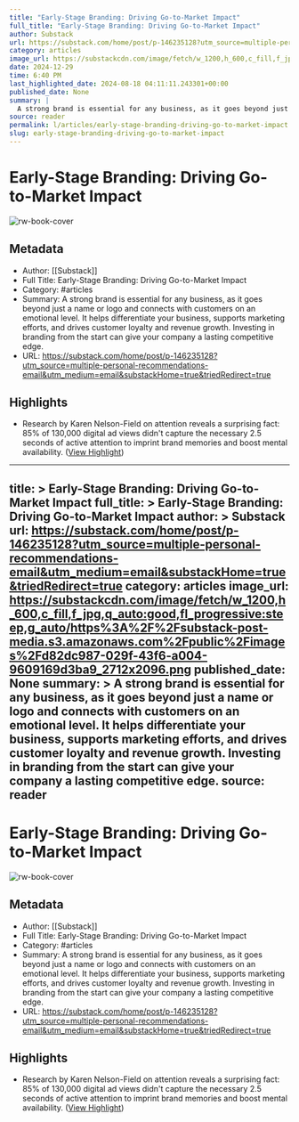```yaml
---
title: "Early-Stage Branding: Driving Go-to-Market Impact"
full_title: "Early-Stage Branding: Driving Go-to-Market Impact"
author: Substack
url: https://substack.com/home/post/p-146235128?utm_source=multiple-personal-recommendations-email&utm_medium=email&substackHome=true&triedRedirect=true
category: articles
image_url: https://substackcdn.com/image/fetch/w_1200,h_600,c_fill,f_jpg,q_auto:good,fl_progressive:steep,g_auto/https%3A%2F%2Fsubstack-post-media.s3.amazonaws.com%2Fpublic%2Fimages%2Fd82dc987-029f-43f6-a004-9609169d3ba9_2712x2096.png
date: 2024-12-29
time: 6:40 PM
last_highlighted_date: 2024-08-18 04:11:11.243301+00:00
published_date: None
summary: |
  A strong brand is essential for any business, as it goes beyond just a name or logo and connects with customers on an emotional level. It helps differentiate your business, supports marketing efforts, and drives customer loyalty and revenue growth. Investing in branding from the start can give your company a lasting competitive edge.
source: reader
permalink: l/articles/early-stage-branding-driving-go-to-market-impact
slug: early-stage-branding-driving-go-to-market-impact
---
```

# Early-Stage Branding: Driving Go-to-Market Impact

![rw-book-cover](https://substackcdn.com/image/fetch/w_1200,h_600,c_fill,f_jpg,q_auto:good,fl_progressive:steep,g_auto/https%3A%2F%2Fsubstack-post-media.s3.amazonaws.com%2Fpublic%2Fimages%2Fd82dc987-029f-43f6-a004-9609169d3ba9_2712x2096.png)

## Metadata
- Author: [[Substack]]
- Full Title: Early-Stage Branding: Driving Go-to-Market Impact
- Category: #articles
- Summary: A strong brand is essential for any business, as it goes beyond just a name or logo and connects with customers on an emotional level. It helps differentiate your business, supports marketing efforts, and drives customer loyalty and revenue growth. Investing in branding from the start can give your company a lasting competitive edge.
- URL: https://substack.com/home/post/p-146235128?utm_source=multiple-personal-recommendations-email&utm_medium=email&substackHome=true&triedRedirect=true

## Highlights
- Research by Karen Nelson-Field on attention reveals a surprising fact: 85% of 130,000 digital ad views didn't capture the necessary 2.5 seconds of active attention to imprint brand memories and boost mental availability. ([View Highlight](https://read.readwise.io/read/01j5htx49mxdz3x42w2d1mks6q))


---
title: >
  Early-Stage Branding: Driving Go-to-Market Impact
full_title: >
  Early-Stage Branding: Driving Go-to-Market Impact
author: >
  Substack
url: https://substack.com/home/post/p-146235128?utm_source=multiple-personal-recommendations-email&utm_medium=email&substackHome=true&triedRedirect=true
category: articles
image_url: https://substackcdn.com/image/fetch/w_1200,h_600,c_fill,f_jpg,q_auto:good,fl_progressive:steep,g_auto/https%3A%2F%2Fsubstack-post-media.s3.amazonaws.com%2Fpublic%2Fimages%2Fd82dc987-029f-43f6-a004-9609169d3ba9_2712x2096.png
published_date: None
summary: >
  A strong brand is essential for any business, as it goes beyond just a name or logo and connects with customers on an emotional level. It helps differentiate your business, supports marketing efforts, and drives customer loyalty and revenue growth. Investing in branding from the start can give your company a lasting competitive edge.
source: reader
---
# Early-Stage Branding: Driving Go-to-Market Impact

![rw-book-cover](https://substackcdn.com/image/fetch/w_1200,h_600,c_fill,f_jpg,q_auto:good,fl_progressive:steep,g_auto/https%3A%2F%2Fsubstack-post-media.s3.amazonaws.com%2Fpublic%2Fimages%2Fd82dc987-029f-43f6-a004-9609169d3ba9_2712x2096.png)

## Metadata
- Author: [[Substack]]
- Full Title: Early-Stage Branding: Driving Go-to-Market Impact
- Category: #articles
- Summary: A strong brand is essential for any business, as it goes beyond just a name or logo and connects with customers on an emotional level. It helps differentiate your business, supports marketing efforts, and drives customer loyalty and revenue growth. Investing in branding from the start can give your company a lasting competitive edge.
- URL: https://substack.com/home/post/p-146235128?utm_source=multiple-personal-recommendations-email&utm_medium=email&substackHome=true&triedRedirect=true

## Highlights
- Research by Karen Nelson-Field on attention reveals a surprising fact: 85% of 130,000 digital ad views didn't capture the necessary 2.5 seconds of active attention to imprint brand memories and boost mental availability. ([View Highlight](https://read.readwise.io/read/01j5htx49mxdz3x42w2d1mks6q))


